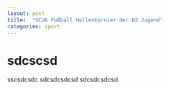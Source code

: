```yaml
---
layout: post
title:  "SCUG Fußball Hallenturnier der D2 Jugend"
categories: sport
---
```

# sdcscsd
sscsdcsdc
sdcsdcsdcsd
sdcsdcsdcsd


